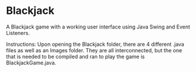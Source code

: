 # Blackjack
A Blackjack game with a working user interface using Java Swing and Event Listeners.

Instructions: Upon opening the Blackjack folder, there are 4 different .java files as well as an Images folder.
              They are all interconnected, but the one that is needed to be compiled and ran to play the game is BlackjackGame.java.
